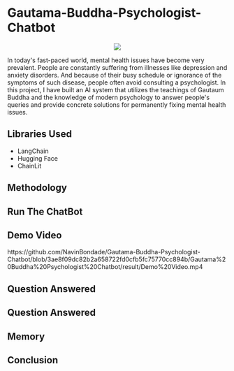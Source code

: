 # Gautama-Buddha-Psychologist-Chatbot
<p align="center">
<img src="https://e0.pxfuel.com/wallpapers/344/189/desktop-wallpaper-buddha-anime-buddhist-art.jpg">
</p>
<p>In today's fast-paced world, mental health issues have become very prevalent. People are constantly suffering from illnesses like depression and anxiety disorders. And because of their busy schedule or ignorance of the symptoms of such disease, people often avoid consulting a psychologist. In this project, I have built an AI system that utilizes the teachings of Gautaum Buddha and the knowledge of modern psychology to answer people's queries and provide concrete solutions for permanently fixing mental health issues. </p>
<h2>Libraries Used</h2>
<ul>
  <li>LangChain</li>
  <li>Hugging Face</li>
  <li>ChainLit</li>
</ul>
<h2>Methodology</h2>
<h2>Run The ChatBot</h2>
<h2>Demo Video</h2>
https://github.com/NavinBondade/Gautama-Buddha-Psychologist-Chatbot/blob/3ae8f09dc82b2a658722fd0cfb5fc75770cc894b/Gautama%20Buddha%20Psychologist%20Chatbot/result/Demo%20Video.mp4

<h2>Question Answered</h2>



<h2>Question Answered</h2>
<h2>Memory</h2>
<h2>Conclusion</h2>



